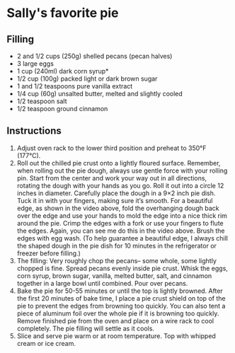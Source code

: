 # Sally's favorite pie

## Filling
- 2 and 1/2 cups (250g) shelled pecans (pecan halves)
- 3 large eggs
- 1 cup (240ml) dark corn syrup*
- 1/2 cup (100g) packed light or dark brown sugar
- 1 and 1/2 teaspoons pure vanilla extract
- 1/4 cup (60g) unsalted butter, melted and slightly cooled
- 1/2 teaspoon salt
- 1/2 teaspoon ground cinnamon

## Instructions

1. Adjust oven rack to the lower third position and preheat to 350°F (177°C).
2. Roll out the chilled pie crust onto a lightly floured surface. Remember, when rolling out the pie dough, always use gentle force with your rolling pin. Start from the center and work your way out in all directions, rotating the dough with your hands as you go. Roll it out into a circle 12 inches in diameter. Carefully place the dough in a 9×2 inch pie dish. Tuck it in with your fingers, making sure it’s smooth. For a beautiful edge, as shown in the video above, fold the overhanging dough back over the edge and use your hands to mold the edge into a nice thick rim around the pie. Crimp the edges with a fork or use your fingers to flute the edges. Again, you can see me do this in the video above. Brush the edges with egg wash. (To help guarantee a beautiful edge, I always chill the shaped dough in the pie dish for 10 minutes in the refrigerator or freezer before filling.)
3. The filling: Very roughly chop the pecans– some whole, some lightly chopped is fine. Spread pecans evenly inside pie crust. Whisk the eggs, corn syrup, brown sugar, vanilla, melted butter, salt, and cinnamon together in a large bowl until combined. Pour over pecans.
4. Bake the pie for 50-55 minutes or until the top is lightly browned. After the first 20 minutes of bake time, I place a pie crust shield on top of the pie to prevent the edges from browning too quickly. You can also tent a piece of aluminum foil over the whole pie if it is browning too quickly. Remove finished pie from the oven and place on a wire rack to cool completely. The pie filling will settle as it cools.
5. Slice and serve pie warm or at room temperature. Top with whipped cream or ice cream.